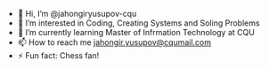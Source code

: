 - 👋 Hi, I’m @jahongiryusupov-cqu
- 👀 I’m interested in Coding, Creating Systems and Soling Problems
- 🌱 I’m currently learning Master of Infrmation Technology at CQU
- 📫 How to reach me jahongir.yusupov@cqumail.com
- ⚡ Fun fact: Chess fan!

<!---
jahongiryusupov-cqu/jahongiryusupov-cqu is a ✨ special ✨ repository because its `README.md` (this file) appears on your GitHub profile.
You can click the Preview link to take a look at your changes.
--->
